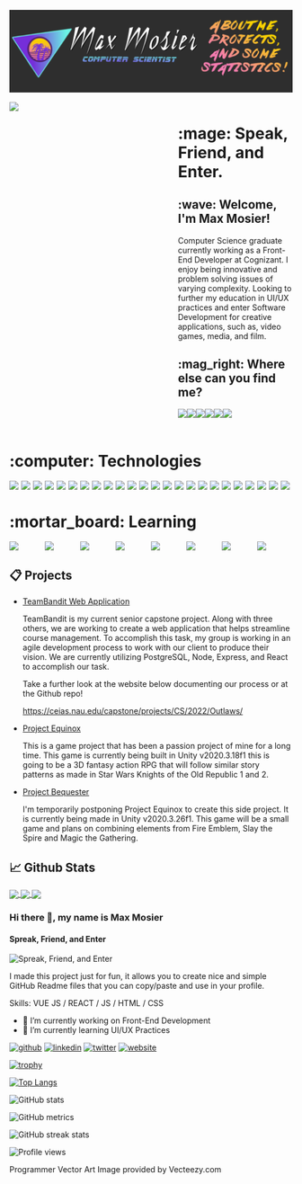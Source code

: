 [![Header](https://raw.githubusercontent.com/Mmosier11/Mmosier11/master/assets/github_header.png "Header")](https://maxmosier.com/)

<div style="display: flex;">
	<div align="right">
		<img align="right" src="https://github.com/SenpaiSumpie/SenpaiSumpie/blob/main/assets/programmer.jpg" width="300">
	</div>
	<div align="left">
		<h1 align="left"> :mage: Speak, Friend, and Enter. </h1>
		<h2 align="left"> :wave: Welcome, I'm Max Mosier! </h2>
		<p align="left"> Computer Science graduate currently working as a Front-End Developer at Cognizant. I enjoy being innovative and problem solving issues 		of varying complexity. Looking to further my education in UI/UX practices and enter Software Development for creative applications, such as, video 		   games, media, and film. </p>
		<h2 align="left"> :mag_right: Where else can you find me? </h2>
		<div align="left">
  			<div style="display: flex;">
   				<a href="https://steamcommunity.com/id/taxnan11/">
					<img src="https://github.com/SenpaiSumpie/SenpaiSumpie/blob/main/assets/steam.svg" width="75" /> 
				</a>
				<a href="">
					<img src="https://github.com/SenpaiSumpie/SenpaiSumpie/blob/main/assets/epicgames.svg" width="75" />
				</a>
				<a href="">
					<img src="https://github.com/SenpaiSumpie/SenpaiSumpie/blob/main/assets/twitter.svg" width="75" />
				</a>
				<a href="">
					<img src="https://github.com/SenpaiSumpie/SenpaiSumpie/blob/main/assets/linkedin.svg" width="75" />
				</a>
				<a href="">
					<img src="https://github.com/SenpaiSumpie/SenpaiSumpie/blob/main/assets/discord.svg" width="75" />
				</a>
				<a href="https://maxmosier.com">
					<img src="https://github.com/SenpaiSumpie/SenpaiSumpie/blob/main/assets/website.svg" width="75" />
				</a>
  			</div>
		</div>
	</div>
</div>
<br>
<div>
	<h1>:computer: Technologies</h1>
	<div style="display: flex;">
		<!-- First Row -->
		<img src="https://github.com/SenpaiSumpie/SenpaiSumpie/blob/main/assets/react.svg" width="100" />
		<img src="https://github.com/SenpaiSumpie/SenpaiSumpie/blob/main/assets/html.svg" width="100" />
		<img src="https://github.com/SenpaiSumpie/SenpaiSumpie/blob/main/assets/css.svg" width="100" />
		<img src="https://github.com/SenpaiSumpie/SenpaiSumpie/blob/main/assets/js.svg" width="100" />
		<img src="https://github.com/SenpaiSumpie/SenpaiSumpie/blob/main/assets/nodejs.svg" width="100" />
		<img src="https://github.com/SenpaiSumpie/SenpaiSumpie/blob/main/assets/express.svg" width="100" />
		<img src="https://github.com/SenpaiSumpie/SenpaiSumpie/blob/main/assets/aws.svg" width="100">
		<img src="https://github.com/SenpaiSumpie/SenpaiSumpie/blob/main/assets/java.svg" width="100" />
		<!-- Second Row -->
		<img src="https://github.com/SenpaiSumpie/SenpaiSumpie/blob/main/assets/unity.svg" width="100" />
		<img src="https://github.com/SenpaiSumpie/SenpaiSumpie/blob/main/assets/unrealengine.svg" width="100" />
		<img src="https://github.com/SenpaiSumpie/SenpaiSumpie/blob/main/assets/c.svg" width="100"/>
		<img src="https://github.com/SenpaiSumpie/SenpaiSumpie/blob/main/assets/cplusplus.svg" width="100"/>
		<img src="https://github.com/SenpaiSumpie/SenpaiSumpie/blob/main/assets/csharp.svg" width="100" />
		<img src="https://github.com/SenpaiSumpie/SenpaiSumpie/blob/main/assets/git.svg" width="100" />
		<img src="https://github.com/SenpaiSumpie/SenpaiSumpie/blob/main/assets/github.svg" width="100" />
		<img src="https://github.com/SenpaiSumpie/SenpaiSumpie/blob/main/assets/trello.svg" width="100" />
		<!-- Third Row -->
		<img src="https://github.com/SenpaiSumpie/SenpaiSumpie/blob/main/assets/vscode.svg" width="100" />
		<img src="https://github.com/SenpaiSumpie/SenpaiSumpie/blob/main/assets/json.svg" width="100" />
		<img src="https://github.com/SenpaiSumpie/SenpaiSumpie/blob/main/assets/materialui.svg" width="100" />
		<img src="https://github.com/SenpaiSumpie/SenpaiSumpie/blob/main/assets/mysql.svg" width="100" />
		<img src="https://github.com/SenpaiSumpie/SenpaiSumpie/blob/main/assets/pgsql.svg" width="100" />
		<img src="https://github.com/SenpaiSumpie/SenpaiSumpie/blob/main/assets/python.svg" width="100" />
		<img src="https://github.com/SenpaiSumpie/SenpaiSumpie/blob/main/assets/sql.svg" width="100" />
		<img src="https://github.com/SenpaiSumpie/SenpaiSumpie/blob/main/assets/stack.svg" width="100" />
		<!--Fourth Row-->
	</div>
	<h1> :mortar_board: Learning </h1>
	<div style="display: flex;">
		<!--First Row-->
		<img src="https://github.com/SenpaiSumpie/SenpaiSumpie/blob/main/assets/angular.svg" width="100">
		<img src="https://github.com/SenpaiSumpie/SenpaiSumpie/blob/main/assets/typescript.svg" width="100" />
		<img src="https://github.com/SenpaiSumpie/SenpaiSumpie/blob/main/assets/cognito.svg" width="100">
		<img src="https://github.com/SenpaiSumpie/SenpaiSumpie/blob/main/assets/beanstalk.svg" width="100" />
		<img src="https://github.com/SenpaiSumpie/SenpaiSumpie/blob/main/assets/dynamodb.svg" width="100" />
		<img src="https://github.com/SenpaiSumpie/SenpaiSumpie/blob/main/assets/lambda.svg" width="100">
		<img src="https://github.com/SenpaiSumpie/SenpaiSumpie/blob/main/assets/api.svg" width="100" />
		<img src="https://github.com/SenpaiSumpie/SenpaiSumpie/blob/main/assets/s3.svg" width="100" />
		<!--Second Row-->
	</div>
</div>


## :clipboard: Projects
<ul>
	<li><a href="https://github.com/QJMTech/TeamBandit" title="TeamBandit"> TeamBandit Web Application </a></li>
	<p> TeamBandit is my current senior capstone project. Along with three others, we are working to create a web application that helps streamline course management. To accomplish this task, my group is working in an agile development process to work with our client to produce their vision. We are currently utilizing PostgreSQL, Node, Express, and React to accomplish our task.</p>
		       <p> Take a further look at the website below documenting our process or at the Github repo!</p>
		       <a href="https://ceias.nau.edu/capstone/projects/CS/2022/Outlaws/">https://ceias.nau.edu/capstone/projects/CS/2022/Outlaws/</a>
	<p></p>
	<li><a href="https://maxmosier.com/game-projects/project-equinox/index.html" title="Equinox"> Project Equinox </a></li>
	<p> This is a game project that has been a passion project of mine for a long time. This game is currently being built in Unity v2020.3.18f1 this is going to be a 3D fantasy action RPG that will follow similar story patterns as made in Star Wars Knights of the Old Republic 1 and 2.</p>
	<li><a href="" title="Bequester"> Project Bequester </a></li>
	<p> I'm temporarily postponing Project Equinox to create this side project. It is currently being made in Unity v2020.3.26f1. This game will be a small game and plans on combining elements from Fire Emblem, Slay the Spire and Magic the Gathering.</p>
</ul>


## :chart_with_upwards_trend: Github Stats
<a href="https://github.com/SenapaiSumpie">
  <img align="center" src="https://github-readme-stats.vercel.app/api?username=SenpaiSumpie&show_icons=true&title_color=f47ab7&text_color=6cf3e6&icon_color=752eda&bg_color=512173" />
</a>
<a href="https://github.com/SenpaiSumpie">
  <img align="center" src="https://github-readme-stats.vercel.app/api/top-langs/?username=SenpaiSumpie&hide=yacc,game maker language&title_color=f47ab7&text_color=6cf3e6&icon_color=752eda&bg_color=512173"/>
</a>

<a href="https://github.com/QJMTech/TeamBandit">
  <img align="center" src="https://github-readme-stats.vercel.app/api/pin/?username=QJMTech&repo=TeamBandit&title_color=f47ab7&text_color=6cf3e6&icon_color=752eda&bg_color=512173" />
</a>


### Hi there 👋, my name is Max Mosier
#### Spreak, Friend, and Enter
![Spreak, Friend, and Enter](https://arturssmirnovs.github.io/github-profile-readme-generator/images/banner.png)

I made this project just for fun, it allows you to create nice and simple GitHub Readme files that you can copy/paste and use in your profile.

Skills: VUE JS / REACT / JS / HTML / CSS

- 🔭 I’m currently working on Front-End Development 
- 🌱 I’m currently learning UI/UX Practices 


[<img src='https://cdn.jsdelivr.net/npm/simple-icons@3.0.1/icons/github.svg' alt='github' height='40'>](https://github.com/SenpaiSumpie)  [<img src='https://cdn.jsdelivr.net/npm/simple-icons@3.0.1/icons/linkedin.svg' alt='linkedin' height='40'>](https://www.linkedin.com/in/max-mosier/)  [<img src='https://cdn.jsdelivr.net/npm/simple-icons@3.0.1/icons/twitter.svg' alt='twitter' height='40'>](https://twitter.com/SenpaiSumpie)  [<img src='https://cdn.jsdelivr.net/npm/simple-icons@3.0.1/icons/icloud.svg' alt='website' height='40'>](maxmosier.com)  

[![trophy](https://github-profile-trophy.vercel.app/?username=SenpaiSumpie)](https://github.com/ryo-ma/github-profile-trophy)

[![Top Langs](https://github-readme-stats.vercel.app/api/top-langs/?username=SenpaiSumpie)](https://github.com/anuraghazra/github-readme-stats)

![GitHub stats](https://github-readme-stats.vercel.app/api?username=SenpaiSumpie&show_icons=true)  

![GitHub metrics](https://metrics.lecoq.io/SenpaiSumpie)  

![GitHub streak stats](https://github-readme-streak-stats.herokuapp.com/?user=SenpaiSumpie)  

![Profile views](https://gpvc.arturio.dev/SenpaiSumpie)  

Programmer Vector Art Image provided by Vecteezy.com
